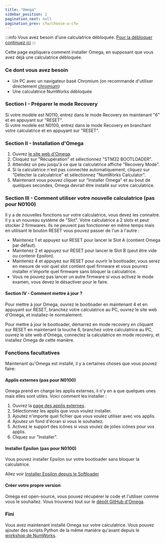 ```yaml
---
title: "Omega"
sidebar_position: 2
pagination_next: null
pagination_prev: cfw/choose-a-cfw
---
```


:::info
Vous avez besoin d'une calculatrice débloquée. [Pour la débloquer continuez ici](/docs/intro)
:::

Cette page expliquera comment installer Omega, en supposant que vous avez déjà une calculatrice débloquée.

### Ce dont vous avez besoin

- Un PC avec un navigateur basé Chromium (on recommande d'utiliser directement [chromium](https://www.chromium.org/chromium-projects/))
- Une calculatrice NumWorks débloquée

### Section I - Préparer le mode Recovery

Si votre modèle est N0110, entrez dans le mode Recovery en maintenant "6" et en appuyant sur "RESET".<br/>
Si votre modèle est N0100, entrez dans le mode Recovery en branchant votre calculatrice et en appuyant sur "RESET".

### Section II - Installation d'Omega

1. Ouvrez [le site web d'Omega](https://getomega.dev/install).
2. Cloquez sur "Récupération" et sélectionnez "STM32 BOOTLOADER".
3. Attendez un peu jusqu'à ce que la calculatrice affiche "Recovery Mode".
4. Si la calculatrice n'est pas connectée automatiquement, cliquez sur "Détecter la calculatrice" et sélectionnez "NumWorks Calculator".
5. Maintenant vous pouvez cliquer sur "Installer Omega" et au bout de quelques secondes, Omega devrait être installé sur votre calculatrice.

### Section III - Comment utiliser votre nouvelle calculatrice (pas pour N0100)

Il y a de nouvelles fonctions sur votre calculatrice, vous devez les connaitre.<br/>
Il y a un nouveau système de "Slot". Votre calculatrice a 2 slots et peut stocker 2 firmwares. Ils ne peuvent pas fonctionner en même temps mais en utilisant le bouton RESET vous pouvez passer de l'un à l'autre :
- Maintenez 1 et appuyez sur RESET pour lancer le Slot A (contient Omega par défaut).
- Maintenez 2 et appuyez sur RESET pour lancer le Slot B (peut être vide ou contenir Epsilon).
- Maintenez 4 et appuyez sur RESET pour ouvrir le bootloader, vous serez en mesure de voir quel slot contient quel firmware et vous pourrez installer n'importe quel firmware sans bloquer la calculatrice.
- Vous ne pouvez pas lancer un autre firmware si vous activez le mode examen, vous devez le désactiver pour le faire.

#### Section IV - Comment mettre à jour ?

Pour mettre à jour Omega, ouvrez le bootloader en maintenant 4 et en appuyant sur RESET, branchez votre calculatrice au PC, ouvrez le site web d'Omega, et installez-le normalement.

Pour mettre à jour le bootloader, démarrez en mode recovery en cliquant sur RESET en maintenant  la touche 6, branchez votre calculatrice au PC, ouvrez le site web d'Omega, connectez la calculatrice en mode recovery, et installez Omega de cette manière.

### Fonctions facultatives

Maintenant qu'Omega est installé, il y a certaines choses que vous pouvez faire:

#### Applis externes (pas pour N0100)

Omega prend en charge les applis externes, il n'y en a que quelques unes mais elles sont utiles. Voici comment les installer :
1. Ouvrez la [page des applis externes](https://external.getomega.dev/).
2. Sélectionnez les applis que vous voulez installer.
3. Ajoutez n'importe quel fichier que vous voulez utiliser avec vos applis.
4. Ajoutez un fond d'écran si vous le souhaitez.
5. Activez le support des icônes si vous voulez de jolies icônes pour vos applis.
6. Cliquez sur "Installer".

#### Installer Epsilon (pas pour N0100)

Vous pouvez installer Epsilon sur votre bootloader sans bloquer la calculatrice.

Allez voir [Installer Epsilon depuis le Softloader](/docs/cfw/install-epsilon-from-softloader)

#### Créer votre propre version

Omega est open-source, vous pouvez récupérer le code et l'utiliser comme vous le souhaitez. Vous trouverez tout sur le [dépôt GitHub d'Omega](https://github.com/Omega-Numworks/Omega).

### Fini

Vous avez maintenant installé Omega sur votre calculatrice. Vous pouvez ajouter des scripts Python de la même manière qu'avant depuis le [workshop de NumWorks](https://my.numworks.com/python/).
